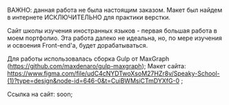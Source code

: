 ВАЖНО: данная работа не была настоящим заказом. Макет был найдем в интернете ИСКЛЮЧИТЕЛЬНО для практики верстки. 

Сайт школы изучения иностранных языков - первая большая работа в моем портфолио. Эта работа далеко не идеальна, но, по мере изучения и освоения Front-end'а, будет дорабатываться. 

Для работы использовалась сборка Gulp от MaxGraph (https://github.com/maxdenaro/gulp-maxgraph);
Макет сайта: https://www.figma.com/file/udC4cNYDTwoXsoM27HZr8v/Speaky-School-(1)?type=design&node-id=646-0&t=CuiBWMsiCTmDYXfG-0 ;

Ссылка на сайт: soon;
